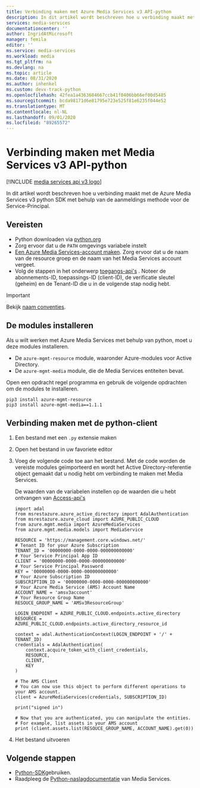 ```yaml
---
title: Verbinding maken met Azure Media Services v3 API-python
description: In dit artikel wordt beschreven hoe u verbinding maakt met Media Services v3 API met python.
services: media-services
documentationcenter: ''
author: IngridAtMicrosoft
manager: femila
editor: ''
ms.service: media-services
ms.workload: media
ms.tgt_pltfrm: na
ms.devlang: na
ms.topic: article
ms.date: 08/31/2020
ms.author: inhenkel
ms.custom: devx-track-python
ms.openlocfilehash: 42fea1a4363684667ccb41f0406bb66ef00d5485
ms.sourcegitcommit: bcda98171d6e81795e723e525f81e6235f044e52
ms.translationtype: MT
ms.contentlocale: nl-NL
ms.lasthandoff: 09/01/2020
ms.locfileid: "89265572"
---
```

# <a name="connect-to-media-services-v3-api---python"></a>Verbinding maken met Media Services v3 API-python

[!INCLUDE [media services api v3 logo](./includes/v3-hr.md)]

In dit artikel wordt beschreven hoe u verbinding maakt met de Azure Media Services v3 python SDK met behulp van de aanmeldings methode voor de Service-Principal.

## <a name="prerequisites"></a>Vereisten

- Python downloaden via [python.org](https://www.python.org/downloads/)
- Zorg ervoor dat u de `PATH` omgevings variabele instelt
- [Een Azure Media Services-account maken](./create-account-howto.md). Zorg ervoor dat u de naam van de resource groep en de naam van het Media Services account vergeet.
- Volg de stappen in het onderwerp [toegangs-api's](./access-api-howto.md) . Noteer de abonnements-ID, toepassings-ID (client-ID), de verificatie sleutel (geheim) en de Tenant-ID die u in de volgende stap nodig hebt.

> [!IMPORTANT]
> Bekijk [naam conventies](media-services-apis-overview.md#naming-conventions).

## <a name="install-the-modules"></a>De modules installeren

Als u wilt werken met Azure Media Services met behulp van python, moet u deze modules installeren.

* De `azure-mgmt-resource` module, waaronder Azure-modules voor Active Directory.
* De `azure-mgmt-media` module, die de Media Services entiteiten bevat.

Open een opdracht regel programma en gebruik de volgende opdrachten om de modules te installeren.

```
pip3 install azure-mgmt-resource
pip3 install azure-mgmt-media==1.1.1
```

## <a name="connect-to-the-python-client"></a>Verbinding maken met de python-client

1. Een bestand met een `.py` extensie maken
1. Open het bestand in uw favoriete editor
1. Voeg de volgende code toe aan het bestand. Met de code worden de vereiste modules geïmporteerd en wordt het Active Directory-referentie object gemaakt dat u nodig hebt om verbinding te maken met Media Services.

      De waarden van de variabelen instellen op de waarden die u hebt ontvangen van [Access-api's](./access-api-howto.md)

      ```
      import adal
      from msrestazure.azure_active_directory import AdalAuthentication
      from msrestazure.azure_cloud import AZURE_PUBLIC_CLOUD
      from azure.mgmt.media import AzureMediaServices
      from azure.mgmt.media.models import MediaService

      RESOURCE = 'https://management.core.windows.net/'
      # Tenant ID for your Azure Subscription
      TENANT_ID = '00000000-0000-0000-000000000000'
      # Your Service Principal App ID
      CLIENT = '00000000-0000-0000-000000000000'
      # Your Service Principal Password
      KEY = '00000000-0000-0000-000000000000'
      # Your Azure Subscription ID
      SUBSCRIPTION_ID = '00000000-0000-0000-000000000000'
      # Your Azure Media Service (AMS) Account Name
      ACCOUNT_NAME = 'amsv3account'
      # Your Resource Group Name
      RESOUCE_GROUP_NAME = 'AMSv3ResourceGroup'

      LOGIN_ENDPOINT = AZURE_PUBLIC_CLOUD.endpoints.active_directory
      RESOURCE = AZURE_PUBLIC_CLOUD.endpoints.active_directory_resource_id

      context = adal.AuthenticationContext(LOGIN_ENDPOINT + '/' + TENANT_ID)
      credentials = AdalAuthentication(
          context.acquire_token_with_client_credentials,
          RESOURCE,
          CLIENT,
          KEY
      )

      # The AMS Client
      # You can now use this object to perform different operations to your AMS account.
      client = AzureMediaServices(credentials, SUBSCRIPTION_ID)

      print("signed in")

      # Now that you are authenticated, you can manipulate the entities.
      # For example, list assets in your AMS account
      print (client.assets.list(RESOUCE_GROUP_NAME, ACCOUNT_NAME).get(0))
      ```

1. Het bestand uitvoeren

## <a name="next-steps"></a>Volgende stappen

- [Python-SDK](https://aka.ms/ams-v3-python-sdk)gebruiken.
- Raadpleeg de [Python-naslagdocumentatie](https://aka.ms/ams-v3-python-ref) van Media Services.
